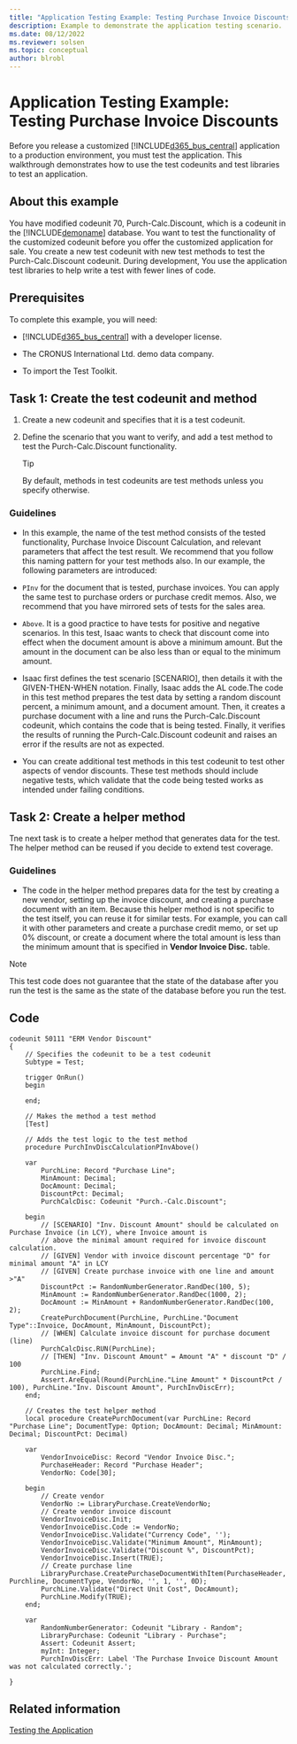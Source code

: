 ```yaml
---
title: "Application Testing Example: Testing Purchase Invoice Discounts"
description: Example to demonstrate the application testing scenario.
ms.date: 08/12/2022
ms.reviewer: solsen
ms.topic: conceptual
author: blrobl
---
```


# Application Testing Example: Testing Purchase Invoice Discounts

Before you release a customized [!INCLUDE[d365_bus_central](includes/d365_bus_central_md.md)] application to a production environment, you must test the application. This walkthrough demonstrates how to use the test codeunits and test libraries to test an application.  
  
## About this example  

You have modified codeunit 70, Purch-Calc.Discount, which is a codeunit in the [!INCLUDE[demoname](includes/demoname_md.md)] database. You want to test the functionality of the customized codeunit before you offer the customized application for sale. You create a new test codeunit with new test methods to test the Purch-Calc.Discount codeunit. During development, You use the application test libraries to help write a test with fewer lines of code.  
  
## Prerequisites 
 
To complete this example, you will need:  
  
- [!INCLUDE[d365_bus_central](includes/d365_bus_central_md.md)] with a developer license.  
  
- The CRONUS International Ltd. demo data company.  

- To import the Test Toolkit.
 
## Task 1: Create the test codeunit and method

1. Create a new codeunit and specifies that it is a test codeunit.
2. Define the scenario that you want to verify, and add a test method to test the Purch-Calc.Discount functionality.

    > [!TIP]
    > By default, methods in test codeunits are test methods unless you specify otherwise. 

### Guidelines

-  In this example, the name of the test method consists of the tested functionality, Purchase Invoice Discount Calculation, and relevant parameters that affect the test result. We recommend that you follow this naming pattern for your test methods also. In our example, the following parameters are introduced:  
  
  -  `PInv` for the document that is tested, purchase invoices. You can apply the same test to purchase orders or purchase credit memos. Also, we recommend that you have mirrored sets of tests for the sales area.  
  
  -  `Above`. It is a good practice to have tests for positive and negative scenarios. In this test, Isaac wants to check that discount come into effect when the document amount is above a minimum amount. But the amount in the document can be also less than or equal to the minimum amount.  

-  Isaac first defines the test scenario \[SCENARIO\], then details it with the GIVEN-THEN-WHEN notation. Finally, Isaac adds the AL code.The code in this test method prepares the test data by setting a random discount percent, a minimum amount, and a document amount. Then, it creates a purchase document with a line and runs the Purch-Calc.Discount codeunit, which contains the code that is being tested. Finally, it verifies the results of running the Purch-Calc.Discount codeunit and raises an error if the results are not as expected.  
 
-  You can create additional test methods in this test codeunit to test other aspects of vendor discounts. These test methods should include negative tests, which validate that the code being tested works as intended under failing conditions.  

## Task 2: Create a helper method

Tne next task is to create a helper method that generates data for the test. The helper method can be reused if you decide to extend test coverage.

### Guidelines

-  The code in the helper method prepares data for the test by creating a new vendor, setting up the invoice discount, and creating a purchase document with an item. Because this helper method is not specific to the test itself, you can reuse it for similar tests. For example, you can call it with other parameters and create a purchase credit memo, or set up 0% discount, or create a document where the total amount is less than the minimum amount that is specified in **Vendor Invoice Disc.** table.  
  
> [!NOTE]  
> This test code does not guarantee that the state of the database after you run the test is the same as the state of the database before you run the test.  

## Code

```AL
codeunit 50111 "ERM Vendor Discount"
{
    // Specifies the codeunit to be a test codeunit
    Subtype = Test;

    trigger OnRun()
    begin

    end;

    // Makes the method a test method
    [Test]

    // Adds the test logic to the test method
    procedure PurchInvDiscCalculationPInvAbove()

    var
        PurchLine: Record "Purchase Line";
        MinAmount: Decimal;
        DocAmount: Decimal;
        DiscountPct: Decimal;
        PurchCalcDisc: Codeunit "Purch.-Calc.Discount";

    begin
        // [SCENARIO] "Inv. Discount Amount" should be calculated on Purchase Invoice (in LCY), where Invoice amount is
        // above the minimal amount required for invoice discount calculation.
        // [GIVEN] Vendor with invoice discount percentage "D" for minimal amount "A" in LCY
        // [GIVEN] Create purchase invoice with one line and amount >"A"
        DiscountPct := RandomNumberGenerator.RandDec(100, 5);
        MinAmount := RandomNumberGenerator.RandDec(1000, 2);
        DocAmount := MinAmount + RandomNumberGenerator.RandDec(100, 2);
        CreatePurchDocument(PurchLine, PurchLine."Document Type"::Invoice, DocAmount, MinAmount, DiscountPct);
        // [WHEN] Calculate invoice discount for purchase document (line)
        PurchCalcDisc.RUN(PurchLine);
        // [THEN] "Inv. Discount Amount" = Amount "A" * discount "D" / 100
        PurchLine.Find;
        Assert.AreEqual(Round(PurchLine."Line Amount" * DiscountPct / 100), PurchLine."Inv. Discount Amount", PurchInvDiscErr);
    end;

    // Creates the test helper method
    local procedure CreatePurchDocument(var PurchLine: Record "Purchase Line"; DocumentType: Option; DocAmount: Decimal; MinAmount: Decimal; DiscountPct: Decimal)

    var
        VendorInvoiceDisc: Record "Vendor Invoice Disc.";
        PurchaseHeader: Record "Purchase Header";
        VendorNo: Code[30];

    begin
        // Create vendor
        VendorNo := LibraryPurchase.CreateVendorNo;
        // Create vendor invoice discount
        VendorInvoiceDisc.Init;
        VendorInvoiceDisc.Code := VendorNo;
        VendorInvoiceDisc.Validate("Currency Code", '');
        VendorInvoiceDisc.Validate("Minimum Amount", MinAmount);
        VendorInvoiceDisc.Validate("Discount %", DiscountPct);
        VendorInvoiceDisc.Insert(TRUE);
        // Create purchase line
        LibraryPurchase.CreatePurchaseDocumentWithItem(PurchaseHeader, Purchline, DocumentType, VendorNo, '', 1, '', 0D);
        PurchLine.Validate("Direct Unit Cost", DocAmount);
        PurchLine.Modify(TRUE);
    end;

    var
        RandomNumberGenerator: Codeunit "Library - Random";
        LibraryPurchase: Codeunit "Library - Purchase";
        Assert: Codeunit Assert;
        myInt: Integer;
        PurchInvDiscErr: Label 'The Purchase Invoice Discount Amount was not calculated correctly.';

}
```

## Related information  

 [Testing the Application](devenv-Testing-Application.md)
